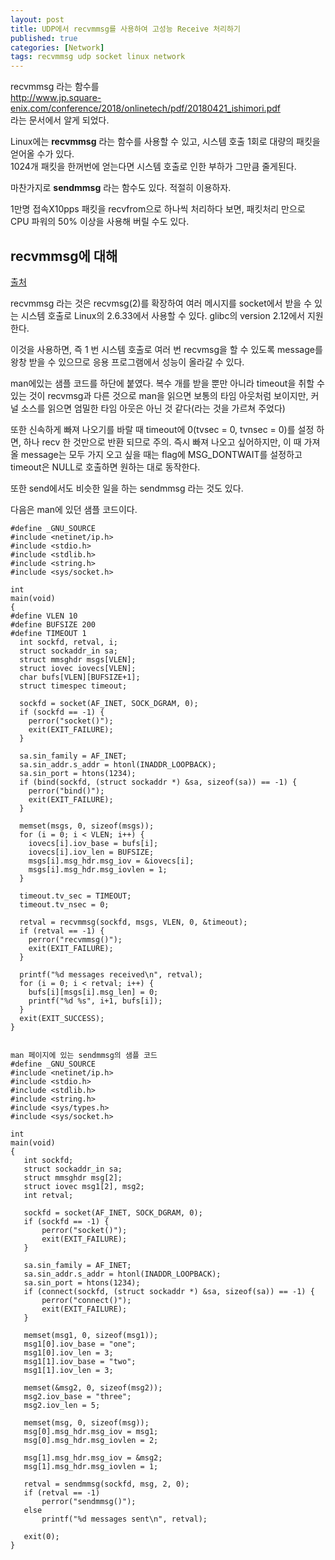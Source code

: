 ```yaml
---
layout: post
title: UDP에서 recvmmsg를 사용하여 고성능 Receive 처리하기
published: true
categories: [Network]
tags: recvmmsg udp socket linux network
---
```

recvmmsg 라는 함수를  
http://www.jp.square-enix.com/conference/2018/onlinetech/pdf/20180421_ishimori.pdf  
라는 문서에서 알게 되었다.  
  
Linux에는 **recvmmsg** 라는 함수를 사용할 수 있고, 시스템 호출 1회로 대량의 패킷을 얻어올 수가 있다.  
1024개 패킷을 한꺼번에 얻는다면 시스템 호출로 인한 부하가 그만큼 줄게된다.  
  
마찬가지로 **sendmmsg** 라는 함수도 있다. 적절히 이용하자.  
  
1만명 접속X10pps 패킷을 recvfrom으로 하나씩 처리하다 보면, 패킷처리 만으로 CPU 파워의 50% 이상을 사용해 버릴 수도 있다.  
  
  
  
## recvmmsg에 대해
[출처](https://blog.tjun.org/entry/2014/02/08/recvmmsg%E3%81%AB%E3%81%A4%E3%81%84%E3%81%A6 )  
  
recvmmsg 라는 것은 recvmsg(2)를 확장하여 여러 메시지를 socket에서 받을 수 있는 시스템 호출로 Linux의 2.6.33에서 사용할 수 있다. glibc의 version 2.12에서 지원한다.   
  
이것을 사용하면, 즉 1 번 시스템 호출로 여러 번 recvmsg을 할 수 있도록 message를 왕창 받을 수 있으므로 응용 프로그램에서 성능이 올라갈 수 있다.  
  
man에있는 샘플 코드를 하단에 붙였다. 복수 개를 받을 뿐만 아니라 timeout을 취할 수 있는 것이 recvmsg과 다른 것으로 man을 읽으면 보통의 타임 아웃처럼 보이지만, 커널 소스를 읽으면 엄밀한 타임 아웃은 아닌 것 같다(라는 것을 가르쳐 주었다)  
  
또한 신속하게 빠져 나오기를 바랄 때 timeout에 0(tvsec = 0, tvnsec = 0)를 설정 하면, 하나 recv 한 것만으로 반환 되므로 주의. 즉시 빠져 나오고 싶어하지만, 이 때 가져올 message는 모두 가지 오고 싶을 때는 flag에 MSG_DONTWAIT를 설정하고 timeout은 NULL로 호출하면 원하는 대로 동작한다.  
  
또한 send에서도 비슷한 일을 하는 sendmmsg 라는 것도 있다.  
  
다음은 man에 있던 샘플 코드이다.  
```
#define _GNU_SOURCE
#include <netinet/ip.h>
#include <stdio.h>
#include <stdlib.h>
#include <string.h>
#include <sys/socket.h>

int  
main(void)  
{
#define VLEN 10
#define BUFSIZE 200
#define TIMEOUT 1
  int sockfd, retval, i;
  struct sockaddr_in sa;
  struct mmsghdr msgs[VLEN];
  struct iovec iovecs[VLEN];
  char bufs[VLEN][BUFSIZE+1];
  struct timespec timeout;

  sockfd = socket(AF_INET, SOCK_DGRAM, 0);
  if (sockfd == -1) {
    perror("socket()");
    exit(EXIT_FAILURE);
  }

  sa.sin_family = AF_INET;
  sa.sin_addr.s_addr = htonl(INADDR_LOOPBACK);
  sa.sin_port = htons(1234);
  if (bind(sockfd, (struct sockaddr *) &sa, sizeof(sa)) == -1) {
    perror("bind()");
    exit(EXIT_FAILURE);
  }

  memset(msgs, 0, sizeof(msgs));
  for (i = 0; i < VLEN; i++) {
    iovecs[i].iov_base = bufs[i];
    iovecs[i].iov_len = BUFSIZE;
    msgs[i].msg_hdr.msg_iov = &iovecs[i];
    msgs[i].msg_hdr.msg_iovlen = 1;
  }

  timeout.tv_sec = TIMEOUT;
  timeout.tv_nsec = 0;

  retval = recvmmsg(sockfd, msgs, VLEN, 0, &timeout);
  if (retval == -1) {
    perror("recvmmsg()");
    exit(EXIT_FAILURE);
  }

  printf("%d messages received\n", retval);
  for (i = 0; i < retval; i++) {
    bufs[i][msgs[i].msg_len] = 0;
    printf("%d %s", i+1, bufs[i]);
  }
  exit(EXIT_SUCCESS);
}


man 페이지에 있는 sendmmsg의 샘플 코드
#define _GNU_SOURCE
#include <netinet/ip.h>
#include <stdio.h>
#include <stdlib.h>
#include <string.h>
#include <sys/types.h>
#include <sys/socket.h>

int
main(void)
{
   int sockfd;
   struct sockaddr_in sa;
   struct mmsghdr msg[2];
   struct iovec msg1[2], msg2;
   int retval;

   sockfd = socket(AF_INET, SOCK_DGRAM, 0);
   if (sockfd == -1) {
	   perror("socket()");
	   exit(EXIT_FAILURE);
   }

   sa.sin_family = AF_INET;
   sa.sin_addr.s_addr = htonl(INADDR_LOOPBACK);
   sa.sin_port = htons(1234);
   if (connect(sockfd, (struct sockaddr *) &sa, sizeof(sa)) == -1) {
	   perror("connect()");
	   exit(EXIT_FAILURE);
   }

   memset(msg1, 0, sizeof(msg1));
   msg1[0].iov_base = "one";
   msg1[0].iov_len = 3;
   msg1[1].iov_base = "two";
   msg1[1].iov_len = 3;

   memset(&msg2, 0, sizeof(msg2));
   msg2.iov_base = "three";
   msg2.iov_len = 5;

   memset(msg, 0, sizeof(msg));
   msg[0].msg_hdr.msg_iov = msg1;
   msg[0].msg_hdr.msg_iovlen = 2;

   msg[1].msg_hdr.msg_iov = &msg2;
   msg[1].msg_hdr.msg_iovlen = 1;

   retval = sendmmsg(sockfd, msg, 2, 0);
   if (retval == -1)
	   perror("sendmmsg()");
   else
	   printf("%d messages sent\n", retval);

   exit(0);
}
```  
  



